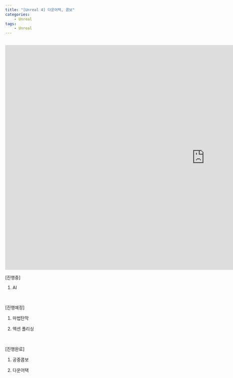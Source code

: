 ```yaml
---
title: "[Unreal 4] 다운어택, 콤보"
categories:
    - Unreal
tags:
    - Unreal
---
```


<br>
<iframe width="1280" height="720" src="https://www.youtube.com/embed/EMsOGdCiAmI" title="YouTube video player" frameborder="0" allow="accelerometer; autoplay; clipboard-write; encrypted-media; gyroscope; picture-in-picture" allowfullscreen></iframe>

<br>

[진행중]

1. AI

​

[진행예정]

1. 마법탄막

2. 액션 폴리싱

​

[진행완료]

1. 공중콤보

2. 다운어택